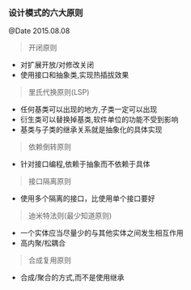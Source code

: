 ### 设计模式的六大原则
@Date 2015.08.08

> 开闭原则
* 对扩展开放/对修改关闭
* 使用接口和抽象类,实现热插拔效果

> 里氏代换原则(LSP)
* 任何基类可以出现的地方,子类一定可以出现
* 衍生类可以替换掉基类,软件单位的功能不受到影响
* 基类与子类的继承关系就是抽象化的具体实现

> 依赖倒转原则
* 针对接口编程,依赖于抽象而不依赖于具体

> 接口隔离原则
* 使用多个隔离的接口，比使用单个接口要好

> 迪米特法则(最少知道原则)
* 一个实体应当尽量少的与其他实体之间发生相互作用
* 高内聚/松耦合

> 合成复用原则
* 合成/聚合的方式,而不是使用继承